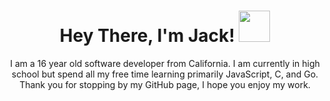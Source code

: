 <div align="center">
<h1> Hey There, I'm Jack! <img src = "https://raw.githubusercontent.com/MartinHeinz/MartinHeinz/master/wave.gif" width = 50px> </h1>
<p>I am a 16 year old software developer from California. I am currently in high school but spend all my free time learning primarily JavaScript, C, and Go. Thank you for stopping by my GitHub page, I hope you enjoy my work.</p
</div>

